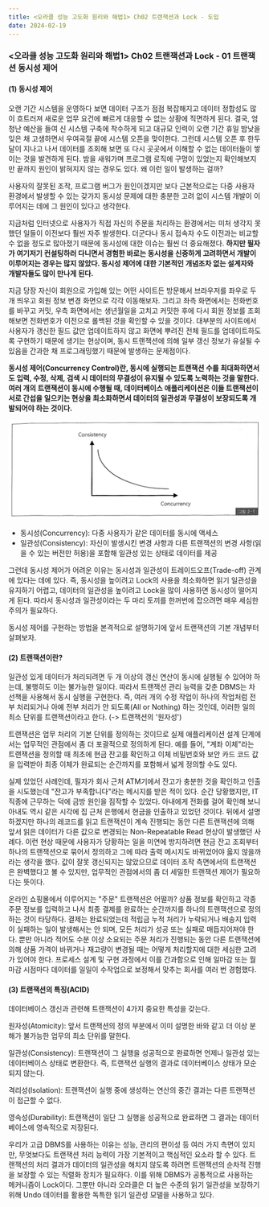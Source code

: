 ```yaml
---
title: <오라클 성능 고도화 원리와 해법1> Ch02 트랜잭션과 Lock - 도입
date: 2024-02-19
---
```



### <오라클 성능 고도화 원리와 해법1> Ch02 트랜잭션과 Lock - 01 트랜잭션 동시성 제어

#### (1) 동시성 제어

오랜 기간 시스템을 운영하다 보면 데이터 구조가 점점 복잡해지고 데이터 정합성도 많이 흐트러져 새로운 업무 요건에 빠르게 대응할 수 없는 상황에 직면하게 된다. 결국, 엄청난 예산을 들여 신 시스템 구축에 착수하게 되고 대규모 인력이 오랜 기간 휴일 밤낮을 잊은 채 고생하면서 우여곡절 끝에 시스템 오픈을 맞이한다. 그런데 시스템 오픈 후 한두 달이 지나고 나서 데이터를 조회해 보면 또 다시 곳곳에서 이해할 수 없는 데이터들이 쌓이는 것을 발견하게 된다. 밤을 새워가며 프로그램 로직에 구멍이 있었는지 확인해보지만 끝까지 원인이 밝혀지지 않는 경우도 있다. 왜 이런 일이 발생하는 걸까?

사용자의 잘못된 조작, 프로그램 버그가 원인이겠지만 보다 근본적으로는 다중 사용자 환경에서 발생할 수 있는 갖가지 동시성 문제에 대한 충분한 고려 없이 시스템 개발이 이루어지는 데에 그 원인이 있다고 생각한다.

지금처럼 인터넷으로 사용자가 직접 자신의 주문을 처리하는 환경에서는 미처 생각지 못했던 일들이 이전보다 훨씬 자주 발생한다. 더군다나 동시 접속자 수도 이전과는 비교할 수 없을 정도로 많아졌기 때문에 동시성에 대한 이슈는 훨씬 더 중요해졌다. **하지만 필자가 여기저기 컨설팅하러 다니면서 경험한 바로는 동시성을 신중하게 고려하면서 개발이 이루어지는 경우는 많지 않았다. 동시성 제어에 대한 기본적인 개념조차 없는 설계자와 개발자들도 많이 만나게 된다.**

지금 당장 자신이 회원으로 가입해 있는 어떤 사이트든 방문해서 브라우저를 좌우로 두 개 띄우고 회원 정보 변경 화면으로 각각 이동해보자. 그리고 좌측 화면에서는 전화번호를 바꾸고 커밋, 우측 화면에서는 생년월일을 고치고 커밋한 후에 다시 회원 정보를 조회해보면 전화번호가 이전으로 롤백된 것을 확인할 수 있을 것이다. 대부분의 사이트에서 사용자가 갱신한 필드 값만 업데이트하지 않고 화면에 뿌려진 전체 필드를 업데이트하도록 구현하기 때문에 생기는 현상이며, 동시 트랜잭션에 의해 일부 갱신 정보가 유실될 수 있음을 간과한 채 프로그래밍했기 때문에 발생하는 문제점이다.

**동시성 제어(Concurrency Control)란, 동시에 실행되는 트랜잭션 수를 최대화하면서도 입력, 수정, 삭제, 검색 시 데이터의 무결성이 유지될 수 있도록 노력하는 것을 말한다. 여러 개의 트랜잭션이 동시에 수행될 때, 데이터베이스 애플리케이션은 이들 트랜잭션이 서로 간섭을 일으키는 현상을 최소화하면서 데이터의 일관성과 무결성이 보장되도록 개발되어야 하는 것이다.**

![그림 2-1](/assets/images/sqlp/1-2-1.png)

- 동시성(Concurrency): 다중 사용자가 같은 데이터를 동시에 액세스
- 일관성(Consistency): 자신이 발생시킨 변경 사항과 다른 트랜잭션의 변경 사항(읽을 수 있는 버전만 허용)을 포함해 일관성 있는 상태로 데이터를 제공

그런데 동시성 제어가 어려운 이유는 동시성과 일관성이 트레이드오프(Trade-off) 관계에 있다는 데에 있다. 즉, 동시성을 높이려고 Lock의 사용을 최소화하면 읽기 일관성을 유지하기 어렵고, 데이터의 일관성을 높이려고 Lock을 많이 사용하면 동시성이 떨어지게 된다. 따라서 동시성과 일관성이라는 두 마리 토끼를 한꺼번에 잡으려면 매우 세심한 주의가 필요하다.

동시성 제어를 구현하는 방법을 본격적으로 설명하기에 앞서 트랜잭션의 기본 개념부터 살펴보자.

#### (2) 트랜잭션이란?

일관성 있게 데이터가 처리되려면 두 개 이상의 갱신 연산이 동시에 실행될 수 있어야 하는데, 불행히도 이는 불가능한 일이다. 따라서 트랜잭션 관리 능력을 갖춘 DBMS는 차선책을 사용해서 동시 실행을 구현한다. 즉, 여러 개의 수정 작업이 하나의 작업처럼 전부 처리되거나 아예 전부 처리가 안 되도록(All or Nothing) 하는 것인데, 이러한 일의 최소 단위를 트랜잭션이라고 한다. (-> 트랜잭션의 '원자성')

트랜잭션은 업무 처리의 기본 단위를 정의하는 것이므로 실제 애플리케이션 설계 단계에서는 업무적인 관점에서 좀 더 포괄적으로 정의하게 된다. 예를 들어, "계좌 이체"라는 트랜잭션을 정의할 때 최초에 현금 잔고를 확인하고 이체 비밀번호와 보안 카드 코드 값을 입력받아 최종 이체가 완료되는 순간까지를 포함해서 넓게 정의할 수도 있다.

실제 있었던 사례인데, 필자가 회사 근처 ATM기에서 잔고가 충분한 것을 확인하고 인출을 시도했는데 "잔고가 부족합니다"라는 메시지를 받은 적이 있다. 순간 당황했지만, IT 직종에 근무하는 덕에 금방 원인을 짐작할 수 있었다. 아내에게 전화를 걸어 확인해 보니 아내도 역시 같은 시각에 집 근처 은행에서 현금을 인출하고 있었던 것이다. 뒤에서 설명하겠지만 하나의 레코드를 읽고 트랜잭션이 계속 진행되는 동안 다른 트랜잭션에 의해 앞서 읽은 데이터가 다른 값으로 변경되는 Non-Repeatable Read 현상이 발생했던 사례다. 이런 현상 때문에 사용자가 당황하는 일을 미연에 방지하려면 현금 잔고 조회부터 하나의 트랜잭션으로 묶어서 정의하고 그에 따라 출력 메시지도 바뀌었어야 옳지 않을까라는 생각을 했다. 값이 잘못 갱신되지는 않았으므로 데이터 조작 측면에서의 트랜잭션은 완벽했다고 볼 수 있지만, 업무적인 관점에서의 좀 더 세밀한 트랜잭션 제어가 필요하다는 뜻이다.

온라인 쇼핑몰에서 이루어지는 "주문" 트랜잭션은 어떨까? 상품 정보를 확인하고 각종 주문 정보를 입력하고 나서 최종 결제를 완료하는 순간까지를 하나의 트랜잭션으로 정의하는 것이 타당하다. 결제는 완료되었는데 적립금 누적 처리가 누락되거나 배송지 입력이 실패하는 일이 발생해서는 안 되며, 모든 처리가 성공 또는 실패로 매듭지어져야 한다. 뿐만 아니라 적어도 수분 이상 소요되는 주문 처리가 진행되는 동안 다른 트랜잭션에 의해 상품 가격이 바뀌거나 재고량이 변경될 때는 어떻게 처리할지에 대한 세심한 고려가 있어야 한다. 프로세스 설계 및 구현 과정에서 이를 간과함으로 인해 일마감 또는 월마감 시점마다 데이터를 일일이 수작업으로 보정해서 맞추는 회사를 여러 번 경험했다.

#### (3) 트랜잭션의 특징(ACID)

데이터베이스 갱신과 관련해 트랜잭션이 4가지 중요한 특성을 갖는다.


원자성(Atomicity): 앞서 트랜잭션의 정의 부분에서 이미 설명한 바와 같고 더 이상 분해가 불가능한 업무의 최소 단위를 말한다.

일관성(Consistency): 트랜잭션이 그 실행을 성공적으로 완료하면 언제나 일관성 있는 데이터베이스 상태로 변환한다. 즉, 트랜잭션 실행의 결과로 데이터베이스 상태가 모순되지 않는다.

격리성(Isolation): 트랜잭션이 실행 중에 생성하는 연산의 중간 결과는 다른 트랜잭션이 접근할 수 없다.

영속성(Durability): 트랜잭션이 일단 그 실행을 성공적으로 완료하면 그 결과는 데이터베이스에 영속적으로 저장된다.


우리가 고급 DBMS를 사용하는 이유는 성능, 관리의 편이성 등 여러 가지 측면이 있지만, 무엇보다도 트랜잭션 처리 능력이 가장 기본적이고 핵심적인 요소라 할 수 있다. 트랜잭션의 처리 결과가 데이터의 일관성을 해치지 않도록 하려면 트랜잭션의 순차적 진행을 보장할 수 있는 직렬화 장치가 필요하다. 이를 위해 DBMS가 공통적으로 사용하는 메커니즘이 Lock이다. 그뿐만 아니라 오라클은 더 높은 수준의 읽기 일관성을 보장하기 위해 Undo 데이터를 활용한 독특한 읽기 일관성 모델을 사용하고 있다.

